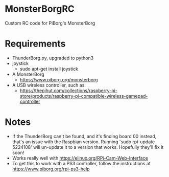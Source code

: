 # MonsterBorgRC
Custom RC code for PiBorg's MonsterBorg

# Requirements
- ThunderBorg.py, upgraded to python3
- joystick
	- sudo apt-get install joystick
- A MonsterBorg
	- https://www.piborg.org/monsterborg
- A USB wireless controller, such as:
	- https://thepihut.com/collections/raspberry-pi-store/products/raspberry-pi-compatible-wireless-gamepad-controller

# Notes
- If the ThunderBorg can't be found, and it's finding board 00 instead, that's an issue with the Raspbian version. Running 'sudo rpi-update 5224108' will un-update it to a version that works. Hopefully they'll fix it soon!
- Works really well with https://elinux.org/RPi-Cam-Web-Interface
- To get this to work with a PS3 controller, follow the instructions at https://www.piborg.org/rpi-ps3-help

